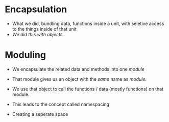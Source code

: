 # Encapsulation 
- What we did, bundling data, functions inside a unit, with seletive access to the things
inside of that unit 
- *We did this with objects*

# Moduling 
- We encapsulate the related data and methods into one *module* 
- That module gives us an object with the *same* name as *module*. 
- We use that object to call the functions / data (mostly functions) on that module.

- This leads to the concept called namespacing
- Creating a seperate space